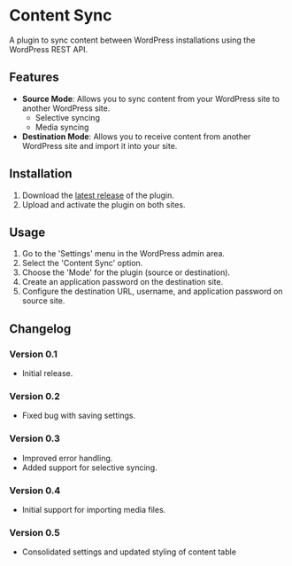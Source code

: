 # Content Sync

A plugin to sync content between WordPress installations using the WordPress REST API.

## Features

- **Source Mode**: Allows you to sync content from your WordPress site to another WordPress site.
  - Selective syncing
  - Media syncing
- **Destination Mode**: Allows you to receive content from another WordPress site and import it into your site.

## Installation

1. Download the [latest release](https://github.com/ksolomon75/WP-Content-Sync/releases/latest/download/WP-Content-Sync.zip) of the plugin.
2. Upload and activate the plugin on both sites.

## Usage

1. Go to the 'Settings' menu in the WordPress admin area.
2. Select the 'Content Sync' option.
3. Choose the 'Mode' for the plugin (source or destination).
4. Create an application password on the destination site.
5. Configure the destination URL, username, and application password on source site.

## Changelog

### Version 0.1

- Initial release.

### Version 0.2

- Fixed bug with saving settings.

### Version 0.3

- Improved error handling.
- Added support for selective syncing.

### Version 0.4

- Initial support for importing media files.

### Version 0.5

- Consolidated settings and updated styling of content table
